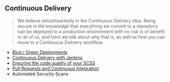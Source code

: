 ## Continuous Delivery
>We believe wholeheartedly in the Continuous Delivery idea. Being secure in the knowledge that everything we commit to a repository can be deployed to a production environment with no risk is of benefit to all of us, and here we talk about why that is, as well as how you can move to a Continuous Delivery workflow.

* [Blue / Green Deployments](posts/green_blue_deploys.md)
* [Continuous Delivery with Jenkins](https://www.madetech.com/blog/continuous-delivery-with-jenkins)
* [Ensuring the code quality of your SCSS](https://www.madetech.com/blog/ensuring-the-code-quality-of-your-scss)
* [Pull Requests and Continuous Integration](https://www.madetech.com/blog/pull-requests-and-continuous-integration)
* Automated Security Scans
